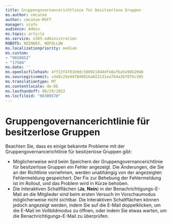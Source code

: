 ```yaml
---
title: Gruppengovernancerichtlinie für besitzerlose Gruppen
ms.author: cmcatee
author: cmcatee-MSFT
manager: scotv
audience: Admin
ms.topic: article
ms.service: o365-administration
ROBOTS: NOINDEX, NOFOLLOW
ms.localizationpriority: medium
ms.custom:
- "9010852"
- "17504"
ms.date: ''
ms.openlocfilehash: 4ff23f470169dc580921844dfe8afba5a9862940
ms.sourcegitcommit: c4e8c29a94f840816a023131ea7b4a2bf876c305
ms.translationtype: MT
ms.contentlocale: de-DE
ms.lasthandoff: 06/29/2022
ms.locfileid: "66389578"
---
```

# <a name="group-governance-policy-for-ownerless-groups"></a>Gruppengovernancerichtlinie für besitzerlose Gruppen

Beachten Sie, dass es einige bekannte Probleme mit der Gruppengovernancerichtlinie für besitzerlose Gruppen gibt:

- Möglicherweise wird beim Speichern der Gruppengovernancerichtlinie für besitzerlose Gruppen ein Fehler angezeigt. Die Änderungen, die Sie an der Richtlinie vornehmen, werden unabhängig von der angezeigten Fehlermeldung gespeichert. Der Fix zur Behebung der Fehlermeldung ist im Rollout, und das Problem wird in Kürze behoben.
- Die Interaktiven Schaltflächen (**Ja**, **Nein**) in der Benachrichtigungs-E-Mail an die Mitglieder sind beim ersten Versuch im Vorschaumodus möglicherweise nicht sichtbar. Die Interaktiven Schaltflächen können jedoch angezeigt werden, indem Sie auf die E-Mail doppelklicken, um die E-Mail im Vollbildmodus zu öffnen, oder indem Sie etwas warten, um die Benachrichtigungs-E-Mail zu überprüfen.